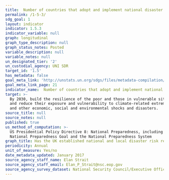 ```yaml
---
title:  Number of countries that adopt and implement national disaster risk reduction strategies in line with the Sendai Framework for Disaster Risk Reduction 2015-2030 (repeat of 11.b.1 and 13.1.2)
permalink: /1-5-3/
sdg_goal: 1
layout: indicator
indicator: 1.5.3
indicator_variable: null
graph: longitudinal
graph_type_description: null
graph_status_notes: Posted
variable_description: null
variable_notes: null
un_designated_tier: '2'
un_custodial_agency: UNI SDR
target_id: '1.5'
has_metadata: false
goal_meta_link: 'http://unstats.un.org/sdgs/files/metadata-compilation/Metadata-Goal-1.pdf'
goal_meta_link_page: 21
indicator_name:  Number of countries that adopt and implement national disaster risk reduction strategies in line with the Sendai Framework for Disaster Risk Reduction 2015-2030 (repeat of 11.b.1 and 13.1.2)
target: >-
  By 2030, build the resilience of the poor and those in vulnerable situations
  and reduce their exposure and vulnerability to climate-related extreme events
  and other economic, social and environmental shocks and disasters.
source_title: null
source_notes: null
published: true
us_method_of_computation: >-
  US Presidential Policy Directive 8: National Preparedness, including the
  National Preparedness Goal and the National Preparedness System
graph_title: Has the UK established national and local disaster risk reduction strategies?
periodicity: Annual
unit_of_measure: Yes/no
date_metadata_updated: January 2017
source_agency_staff_name: Elan Strait
source_agency_staff_email: Elan_P_Strait@nsc.eop.gov
source_agency_survey_dataset: National Security Council/Executive Office of the President
---
```

